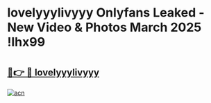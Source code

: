 # lovelyyylivyyy Onlyfans Leaked - New Video & Photos March 2025 !lhx99

# <h2><a href="https://gz7ydb.iuczelnia.edu.pl?title=lovelyyylivyyy&ref=lhx99">🔗👉 🔴 lovelyyylivyyy</a></h2>

[![acn](https://github.com/user-attachments/assets/0f9c940e-d8b0-45ae-aac7-cd30a18b3e1c)](https://gz7ydb.iuczelnia.edu.pl?title=lovelyyylivyyy&ref=lhx99)

